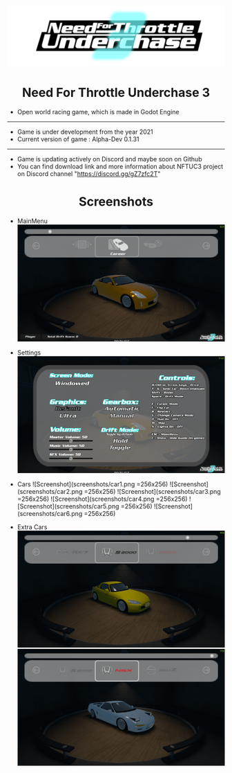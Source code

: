 
![Screenshot](game_namelogo.png)

<h1 align="center">Need For Throttle Underchase 3</h1>


- Open world racing game, which is made in Godot Engine
---
- Game is under development from the year 2021
- Current version of game : Alpha-Dev 0.1.31
---
- Game is updating actively on Discord and maybe soon on Github
- You can find download link and more information about NFTUC3 project on Discord channel "https://discord.gg/gZ7zfc2T"

<h1 align="center">Screenshots</h1>

- MainMenu
![Screenshot](screenshots/mainmenu.png)

- Settings
![Screenshot](screenshots/settings.png)

- Cars
![Screenshot](screenshots/car1.png =256x256)
![Screenshot](screenshots/car2.png =256x256)
![Screenshot](screenshots/car3.png =256x256)
![Screenshot](screenshots/car4.png =256x256)
![Screenshot](screenshots/car5.png =256x256)
![Screenshot](screenshots/car6.png =256x256)

- Extra Cars
![Screenshot](screenshots/car7_extra.png)
![Screenshot](screenshots/car8_extra.png)


